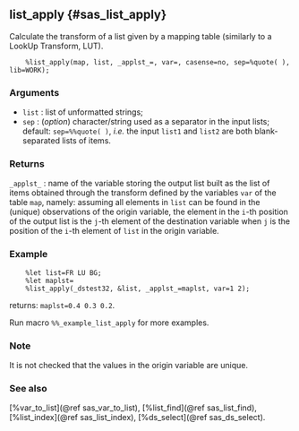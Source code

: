 ## list_apply {#sas_list_apply}
Calculate the transform of a list given by a mapping table (similarly to a LookUp Transform, LUT).

~~~sas
	%list_apply(map, list, _applst_=, var=, casense=no, sep=%quote( ), lib=WORK);
~~~

### Arguments
* `list` : list of unformatted strings;
* `sep` : (_option_) character/string used as a separator in the input lists; default: `sep=%%quote( )`, 
	_i.e._ the input `list1` and `list2` are both blank-separated lists of items.
 
### Returns
`_applst_` : name of the variable storing the output list built as the list of items obtained through
	the transform defined by the variables `var` of the table `map`, namely: assuming all elements
	in `list` can be found in the (unique) observations of the origin variable, the element in the `i`-th 
	position of the output list is the `j`-th element of the destination variable when `j` is the position
	of the `i`-th element of `list` in the origin variable. 

### Example

~~~sas
	%let list=FR LU BG;
	%let maplst=
	%list_apply(_dstest32, &list, _applst_=maplst, var=1 2);
~~~
returns: `maplst=0.4 0.3 0.2`.	

Run macro `%%_example_list_apply` for more examples.

### Note
It is not checked that the values in the origin variable are unique. 

### See also
[%var_to_list](@ref sas_var_to_list), [%list_find](@ref sas_list_find), [%list_index](@ref sas_list_index),
[%ds_select](@ref sas_ds_select).
